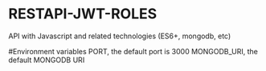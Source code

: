 # RESTAPI-JWT-ROLES

API with Javascript and related technologies (ES6+, mongodb, etc)

#Environment variables
PORT, the default port is 3000
MONGODB_URI, the default MONGODB URI
